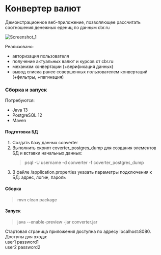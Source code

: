 # Конвертер валют
Демонстрационное веб-приложение, позволяющее рассчитать соотношения денежных едениц по данным cbr.ru

![Screenshot_1](https://user-images.githubusercontent.com/49783652/88678786-782dfa00-d0f7-11ea-894c-22be61d3dc9a.png)

Реализовано:
- авторизация пользователя
- получение актуальных валют и курсов от cbr.ru
- механизм конвертации (+верификация данных)
- вывод списка ранее совершенных пользователем конвертаций (+фильтры, +пагинация)

### Сборка и запуск
Потребуются:
- Java 13
- PostgreSQL 12
- Maven

#### Подготовка БД
1. Создать базу данных converter
2. Выполнить скрипт coverter_postgres_dump для создания элементов БД и вставки начальных данных:
    > psql -U username -d converter -f coverter_postgres_dump
3. В файле /application.properties указать параметры подключения к БД: адрес, логин, пароль

#### Сборка
   > mvn clean package

#### Запуск
   > java --enable-preview -jar converter.jar

Стартовая страница приложения доступна по адресу localhost:8080. Доступы для входа:  
user1 password1  
user2 password2


